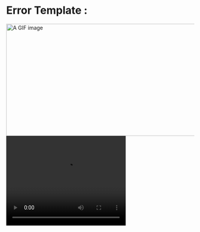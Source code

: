 
# Error Template : 

<img src="error_404.gif" alt="A GIF image" width="600" height="300" align="center">
<video width="320" height="240" controls>
  <source src="pAI_BOT-1.mp4" type="video/mp4">
  Your browser does not support the video tag.
</video>
